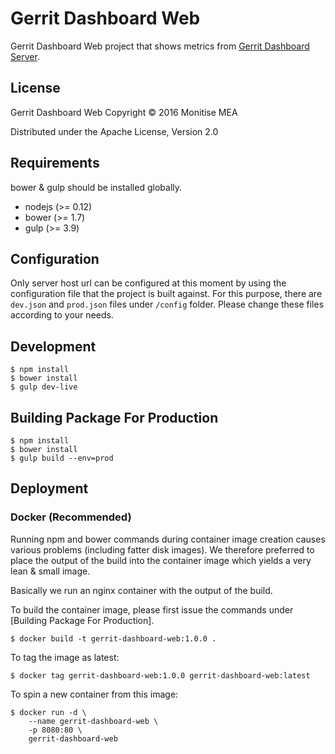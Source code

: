 # Gerrit Dashboard Web

Gerrit Dashboard Web project that shows metrics from [Gerrit Dashboard Server](https://github.com/monitise-mea/gerrit-dashboard-server).

## License

Gerrit Dashboard Web
Copyright © 2016 Monitise MEA

Distributed under the Apache License, Version 2.0

## Requirements

bower & gulp should be installed globally.

* nodejs (>= 0.12)
* bower (>= 1.7)
* gulp (>= 3.9)

## Configuration

Only server host url can be configured at this moment by using the configuration file that the project is built against.
For this purpose, there are `dev.json` and `prod.json` files under `/config` folder. Please change these files according
to your needs.

## Development

```
$ npm install
$ bower install
$ gulp dev-live
```

## Building Package For Production

```
$ npm install
$ bower install
$ gulp build --env=prod
```

## Deployment

### Docker (Recommended)

Running npm and bower commands during container image creation causes various problems (including fatter disk images).
We therefore preferred to place the output of the build into the container image which yields a very lean & small image.

Basically we run an nginx container with the output of the build.

To build the container image, please first issue the commands under [Building Package For Production].

```
$ docker build -t gerrit-dashboard-web:1.0.0 .
```

To tag the image as latest:

```
$ docker tag gerrit-dashboard-web:1.0.0 gerrit-dashboard-web:latest
```

To spin a new container from this image:

```
$ docker run -d \
    --name gerrit-dashboard-web \
    -p 8080:80 \
    gerrit-dashboard-web
```
